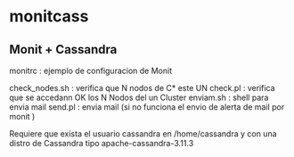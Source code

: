 # monitcass

## Monit + Cassandra

monitrc : ejemplo de configuracion de Monit 

check_nodes.sh : verifica que N nodos de C* este UN
check.pl : verifica que se accedann OK los N Nodos del un Cluster 
enviam.sh : shell para envia mail
send.pl : envia mail (si no funciona el envio de alerta de mail por monit )

Requiere que exista el usuario cassandra en /home/cassandra y con una distro de Cassandra tipo apache-cassandra-3.11.3 
